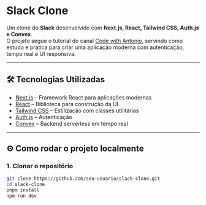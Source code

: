# Slack Clone

Um clone do **Slack** desenvolvido com **Next.js, React, Tailwind CSS, Auth.js e Convex**.  
O projeto segue o tutorial do canal [Code with Antonio](https://www.youtube.com/@codewithantonio), servindo como estudo e prática para criar uma aplicação moderna com autenticação, tempo real e UI responsiva.

---

## 🛠️ Tecnologias Utilizadas

- [Next.js](https://nextjs.org/) – Framework React para aplicações modernas
- [React](https://react.dev/) – Biblioteca para construção da UI
- [Tailwind CSS](https://tailwindcss.com/) – Estilização com classes utilitárias
- [Auth.js](https://authjs.dev/) – Autenticação
- [Convex](https://convex.dev/) – Backend serverless em tempo real

---

## ⚙️ Como rodar o projeto localmente

### 1. Clonar o repositório

```bash
git clone https://github.com/seu-usuario/slack-clone.git
cd slack-clone
pnpm install
npm run dev

```
